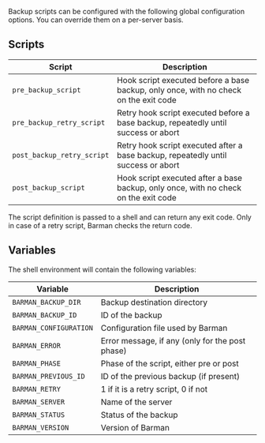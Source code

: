 Backup scripts can be configured with the following global configuration options.  You can override them on a per-server basis.

## Scripts

|**Script**|**Description**|
|----------|---------------|
|`pre_backup_script`|Hook script executed before a base backup, only once, with no check on the exit code|
|`pre_backup_retry_script`|Retry hook script executed before a base backup, repeatedly until success or abort|
|`post_backup_retry_script`|Retry hook script executed after a base backup, repeatedly until success or abort|
|`post_backup_script`|Hook script executed after a base backup, only once, with no check on the exit code|

The script definition is passed to a shell and can return any exit code. Only in case of a retry script, Barman checks the return code.

## Variables

The shell environment will contain the following variables:

|**Variable**|**Description**|
|------------|---------------|
|`BARMAN_BACKUP_DIR`|Backup destination directory|
|`BARMAN_BACKUP_ID`|ID of the backup|
|`BARMAN_CONFIGURATION`|Configuration file used by Barman|
|`BARMAN_ERROR`|Error message, if any (only for the post phase)|
|`BARMAN_PHASE`|Phase of the script, either pre or post|
|`BARMAN_PREVIOUS_ID`|ID of the previous backup (if present)|
|`BARMAN_RETRY`|1 if it is a retry script, 0 if not|
|`BARMAN_SERVER`|Name of the server|
|`BARMAN_STATUS`|Status of the backup|
|`BARMAN_VERSION`|Version of Barman|
